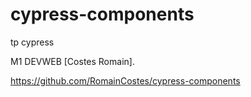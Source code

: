 # cypress-components
tp cypress

M1 DEVWEB [Costes Romain].

https://github.com/RomainCostes/cypress-components
